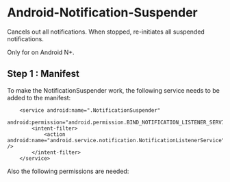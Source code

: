 # Android-Notification-Suspender
Cancels out all notifications. When stopped, re-initiates all suspended notifications. 

Only for on Android N+. 

## Step 1 : Manifest
To make the NotificationSuspender work, the following service needs to be added to the manifest:  

        <service android:name=".NotificationSuspender"
            android:permission="android.permission.BIND_NOTIFICATION_LISTENER_SERVICE">
            <intent-filter>
                <action android:name="android.service.notification.NotificationListenerService" />
            </intent-filter>
        </service>
        
Also the following permissions are needed:

 <uses-permission android:name="android.permission.ACCESS_NOTIFICATION_POLICY" />
    <uses-permission android:name="android.permission.BIND_NOTIFICATION_LISTENER_SERVICE"/>
    <uses-permission android:name="android.permission.VIBRATE"/> <!-- headsup will not work without this permission -->
